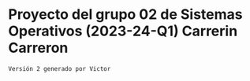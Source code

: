 # Proyecto del grupo 02 de Sistemas Operativos (2023-24-Q1) Carrerin Carreron
 
    Versión 2 generado por Victor 